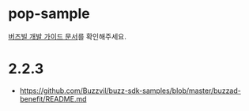 # pop-sample
[버즈빌 개발 가이드 문서](https://buzzvil.atlassian.net/wiki/spaces/BDG/pages/721256746/BuzzAd+Benefit+2.0+Android+SDK)를 확인해주세요.

# 2.2.3
* https://github.com/Buzzvil/buzz-sdk-samples/blob/master/buzzad-benefit/README.md
